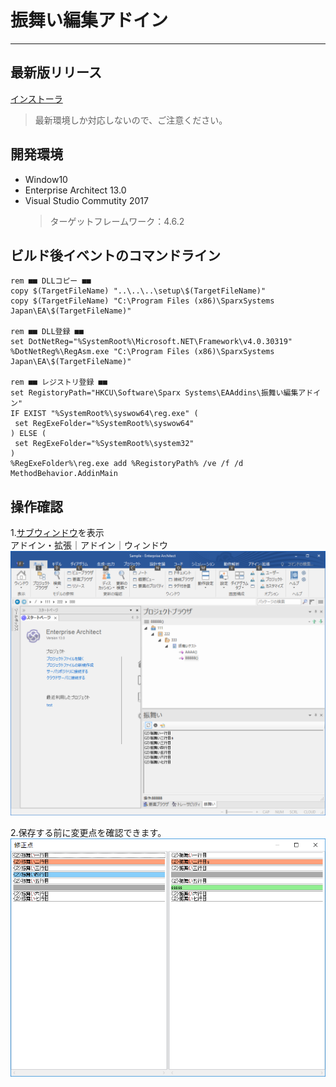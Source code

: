 # 振舞い編集アドイン
-----------------------------------------------------------------------------------
## 最新版リリース
[インストーラ](https://github.com/protosoft/MethodBehaviorAddin/releases/download/1.0.0.1/setup-release-1.0.0.1.zip)
 >最新環境しか対応しないので、ご注意ください。

## 開発環境
* Window10
* Enterprise Architect 13.0
* Visual Studio Commutity 2017
  > ターゲットフレームワーク：4.6.2

## ビルド後イベントのコマンドライン
```
rem ■■ DLLコピー ■■
copy $(TargetFileName) "..\..\..\setup\$(TargetFileName)"
copy $(TargetFileName) "C:\Program Files (x86)\SparxSystems Japan\EA\$(TargetFileName)"

rem ■■ DLL登録 ■■
set DotNetReg="%SystemRoot%\Microsoft.NET\Framework\v4.0.30319"
%DotNetReg%\RegAsm.exe "C:\Program Files (x86)\SparxSystems Japan\EA\$(TargetFileName)"

rem ■■ レジストリ登録 ■■
set RegistoryPath="HKCU\Software\Sparx Systems\EAAddins\振舞い編集アドイン"
IF EXIST "%SystemRoot%\syswow64\reg.exe" (
 set RegExeFolder="%SystemRoot%\syswow64"
) ELSE (
 set RegExeFolder="%SystemRoot%\system32"
)
%RegExeFolder%\reg.exe add %RegistoryPath% /ve /f /d MethodBehavior.AddinMain
```

## 操作確認
1.[サブウィンドウ](http://www.sparxsystems.jp/help/13.0/custom_docked_window.htm)を表示  
 アドイン・拡張｜アドイン｜ウィンドウ  
![実行例](pic/AddminWindow.png)

2.保存する前に変更点を確認できます。  
![比較画面](pic/CompareWindow.png)
